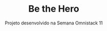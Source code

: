 <h1 align="center"> Be the Hero </h1>
<p align="center"> Projeto desenvolvido na Semana Omnistack 11</p>